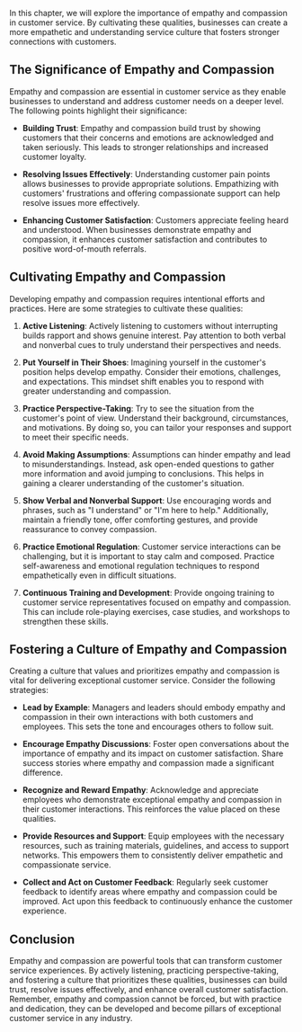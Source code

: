 
In this chapter, we will explore the importance of empathy and compassion in customer service. By cultivating these qualities, businesses can create a more empathetic and understanding service culture that fosters stronger connections with customers.

The Significance of Empathy and Compassion
------------------------------------------

Empathy and compassion are essential in customer service as they enable businesses to understand and address customer needs on a deeper level. The following points highlight their significance:

* **Building Trust**: Empathy and compassion build trust by showing customers that their concerns and emotions are acknowledged and taken seriously. This leads to stronger relationships and increased customer loyalty.

* **Resolving Issues Effectively**: Understanding customer pain points allows businesses to provide appropriate solutions. Empathizing with customers' frustrations and offering compassionate support can help resolve issues more effectively.

* **Enhancing Customer Satisfaction**: Customers appreciate feeling heard and understood. When businesses demonstrate empathy and compassion, it enhances customer satisfaction and contributes to positive word-of-mouth referrals.

Cultivating Empathy and Compassion
----------------------------------

Developing empathy and compassion requires intentional efforts and practices. Here are some strategies to cultivate these qualities:

1. **Active Listening**: Actively listening to customers without interrupting builds rapport and shows genuine interest. Pay attention to both verbal and nonverbal cues to truly understand their perspectives and needs.

2. **Put Yourself in Their Shoes**: Imagining yourself in the customer's position helps develop empathy. Consider their emotions, challenges, and expectations. This mindset shift enables you to respond with greater understanding and compassion.

3. **Practice Perspective-Taking**: Try to see the situation from the customer's point of view. Understand their background, circumstances, and motivations. By doing so, you can tailor your responses and support to meet their specific needs.

4. **Avoid Making Assumptions**: Assumptions can hinder empathy and lead to misunderstandings. Instead, ask open-ended questions to gather more information and avoid jumping to conclusions. This helps in gaining a clearer understanding of the customer's situation.

5. **Show Verbal and Nonverbal Support**: Use encouraging words and phrases, such as "I understand" or "I'm here to help." Additionally, maintain a friendly tone, offer comforting gestures, and provide reassurance to convey compassion.

6. **Practice Emotional Regulation**: Customer service interactions can be challenging, but it is important to stay calm and composed. Practice self-awareness and emotional regulation techniques to respond empathetically even in difficult situations.

7. **Continuous Training and Development**: Provide ongoing training to customer service representatives focused on empathy and compassion. This can include role-playing exercises, case studies, and workshops to strengthen these skills.

Fostering a Culture of Empathy and Compassion
---------------------------------------------

Creating a culture that values and prioritizes empathy and compassion is vital for delivering exceptional customer service. Consider the following strategies:

* **Lead by Example**: Managers and leaders should embody empathy and compassion in their own interactions with both customers and employees. This sets the tone and encourages others to follow suit.

* **Encourage Empathy Discussions**: Foster open conversations about the importance of empathy and its impact on customer satisfaction. Share success stories where empathy and compassion made a significant difference.

* **Recognize and Reward Empathy**: Acknowledge and appreciate employees who demonstrate exceptional empathy and compassion in their customer interactions. This reinforces the value placed on these qualities.

* **Provide Resources and Support**: Equip employees with the necessary resources, such as training materials, guidelines, and access to support networks. This empowers them to consistently deliver empathetic and compassionate service.

* **Collect and Act on Customer Feedback**: Regularly seek customer feedback to identify areas where empathy and compassion could be improved. Act upon this feedback to continuously enhance the customer experience.

Conclusion
----------

Empathy and compassion are powerful tools that can transform customer service experiences. By actively listening, practicing perspective-taking, and fostering a culture that prioritizes these qualities, businesses can build trust, resolve issues effectively, and enhance overall customer satisfaction. Remember, empathy and compassion cannot be forced, but with practice and dedication, they can be developed and become pillars of exceptional customer service in any industry.
